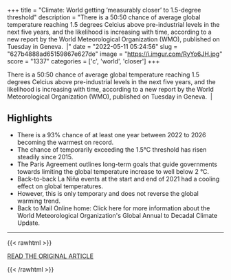 +++
title = "Climate: World getting ‘measurably closer’ to 1.5-degree threshold"
description = "There is a 50:50 chance of average global temperature reaching 1.5 degrees Celcius above pre-industrial levels in the next five years, and the likelihood is increasing with time, according to a new report by the World Meteorological Organization (WMO), published on Tuesday in Geneva.  |"
date = "2022-05-11 05:24:56"
slug = "627b4888ad65159867e627de"
image = "https://i.imgur.com/RyYo6JH.jpg"
score = "1337"
categories = ['c', 'world', 'closer']
+++

There is a 50:50 chance of average global temperature reaching 1.5 degrees Celcius above pre-industrial levels in the next five years, and the likelihood is increasing with time, according to a new report by the World Meteorological Organization (WMO), published on Tuesday in Geneva.  |

## Highlights

- There is a 93% chance of at least one year between 2022 to 2026 becoming the warmest on record.
- The chance of temporarily exceeding the 1.5°C threshold has risen steadily since 2015.
- The Paris Agreement outlines long-term goals that guide governments towards limiting the global temperature increase to well below 2 °C.
- Back-to-back La Niña events at the start and end of 2021 had a cooling effect on global temperatures.
- However, this is only temporary and does not reverse the global warming trend.
- Back to Mail Online home: Click here for more information about the World Meteorological Organization's Global Annual to Decadal Climate Update.

---

{{< rawhtml >}}
  <p class="article-category">
    <a target="_blank" href="https://news.un.org/en/story/2022/05/1117842">READ THE ORIGINAL ARTICLE</a>
  </p>
{{< /rawhtml >}}
